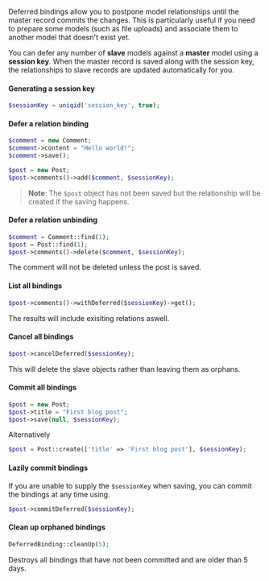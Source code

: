 Deferred bindings allow you to postpone model relationships until the master record commits the changes.
This is particularly useful if you need to prepare some models (such as file uploads) and associate
them to another model that doesn't exist yet.

You can defer any number of **slave** models against a **master** model using a **session key**. 
When the master record is saved along with the session key, the relationships to slave records 
are updated automatically for you.

#### Generating a session key
```php
$sessionKey = uniqid('session_key', true);
```

#### Defer a relation binding
```php
$comment = new Comment;
$comment->content = "Hello world!";
$comment->save();

$post = new Post;
$post->comments()->add($comment, $sessionKey);
```
> **Note**: The ```$post``` object has not been saved but the relationship will be created if the saving happens.

#### Defer a relation unbinding
```php
$comment = Comment::find(1);
$post = Post::find(1);
$post->comments()->delete($comment, $sessionKey);
```
The comment will not be deleted unless the post is saved.

#### List all bindings
```php
$post->comments()->withDeferred($sessionKey)->get();
```
The results will include exisiting relations aswell.

#### Cancel all bindings
```php
$post->cancelDeferred($sessionKey);
```

This will delete the slave objects rather than leaving them as orphans.

#### Commit all bindings
```php
$post = new Post;
$post->title = "First blog post";
$post->save(null, $sessionKey);
```

Alternatively
```php
$post = Post::create(['title' => 'First blog post'], $sessionKey);
```

#### Lazily commit bindings

If you are unable to supply the ```$sessionKey``` when saving, you can commit the bindings at any time using.

```php
$post->commitDeferred($sessionKey);
```

#### Clean up orphaned bindings
```php
DeferredBinding::cleanUp(5);
```
Destroys all bindings that have not been committed and are older than 5 days.
